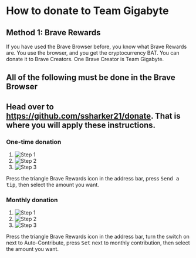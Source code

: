 # How to donate to Team Gigabyte

## Method 1: Brave Rewards
If you have used the Brave Browser before, you know what Brave Rewards are. You use the browser, and you get the cryptocurrency BAT. You can donate it to Brave Creators. One Brave Creator is Team Gigabyte. 

## All of the following must be done in the Brave Browser

## Head over to https://github.com/ssharker21/donate. That is where you will apply these instructions.

### One-time donation
1. ![Step 1](https://raw.githubusercontent.com/ssharker21/donate/master/How%20to%20Donate/Screen%20Shot%202020-09-15%20at%206.05.44%20PM.png)
2. ![Step 2](https://raw.githubusercontent.com/ssharker21/donate/master/How%20to%20Donate/Screen%20Shot%202020-09-15%20at%206.07.30%20PM.png)
3. ![Step 3](https://raw.githubusercontent.com/ssharker21/donate/master/How%20to%20Donate/Screen%20Shot%202020-09-15%20at%206.11.45%20PM.png)


Press the triangle Brave Rewards icon in the address bar, press <kbd>Send a tip</kbd>, then select the amount you want.
### Monthly donation
1. ![Step 1](https://raw.githubusercontent.com/ssharker21/donate/master/How%20to%20Donate/Screen%20Shot%202020-09-15%20at%206.05.44%20PM.png)
2. ![Step 2](https://raw.githubusercontent.com/ssharker21/donate/master/How%20to%20Donate/Screen%20Shot%202020-09-15%20at%206.08.33%20PM.png)
3. ![Step 3](https://raw.githubusercontent.com/ssharker21/donate/master/How%20to%20Donate/Screen%20Shot%202020-09-15%20at%206.10.45%20PM.png)


Press the triangle Brave Rewards icon in the address bar, turn the switch on next to Auto-Contribute, press <kbd>Set</kbd> next to monthly contribution, then select the amount you want.
